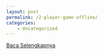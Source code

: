 ```yaml
---
layout: post
permalink: /2-player-game-offline/
categories:
    - Uncategorized
---
```


[Baca Selengkapnya](/03)